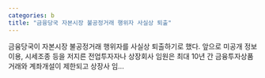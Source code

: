 ```yaml
---
categories: b
title: "금융당국 자본시장 불공정거래 행위자 사실상 퇴출"
---
```

금융당국이 자본시장 불공정거래 행위자를 사실상 퇴출하기로 했다. 앞으로 미공개 정보이용, 시세조종 등을 저지른 전업투자자나 상장회사 임원은 최대 10년 간 금융투자상품 거래와 계좌개설이 제한되고 상장사 임...